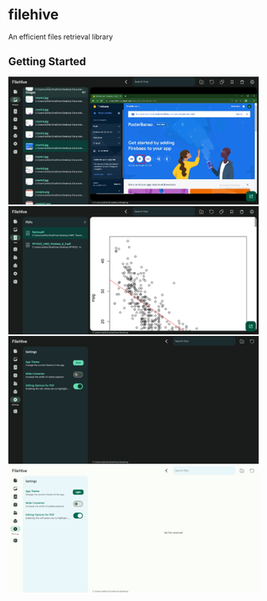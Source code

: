 # filehive

An efficient files retrieval library

## Getting Started

![alt text](<screenshots\image_preview.png>)
![alt text](<screenshots/pdf_preview.png>)
![alt text](<screenshots/settings_dart.png>)
![alt text](<screenshots/settings_light.png>)
